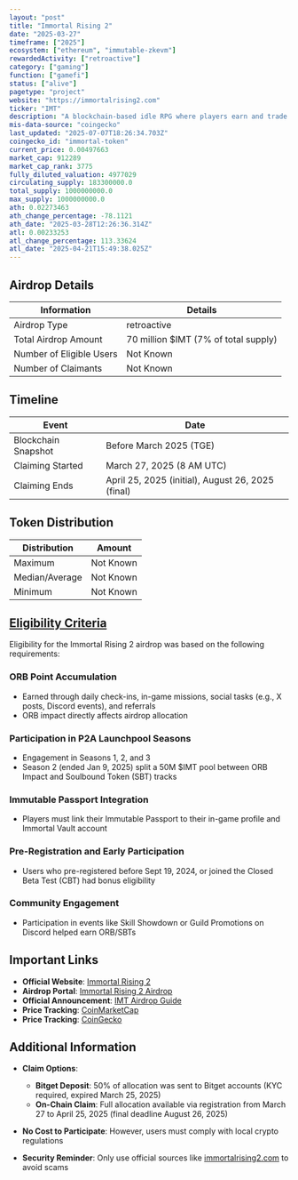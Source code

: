 ```yaml
---
layout: "post"
title: "Immortal Rising 2"
date: "2025-03-27"
timeframe: ["2025"]
ecosystem: ["ethereum", "immutable-zkevm"]
rewardedActivity: ["retroactive"]
category: ["gaming"]
function: ["gamefi"]
status: ["alive"]
pagetype: "project"
website: "https://immortalrising2.com"
ticker: "IMT"
description: "A blockchain-based idle RPG where players earn and trade assets through play-to-earn (P2E) mechanics, built on the Immutable zkEVM blockchain."
mis-data-source: "coingecko"
last_updated: "2025-07-07T18:26:34.703Z"
coingecko_id: "immortal-token"
current_price: 0.00497663
market_cap: 912289
market_cap_rank: 3775
fully_diluted_valuation: 4977029
circulating_supply: 183300000.0
total_supply: 1000000000.0
max_supply: 1000000000.0
ath: 0.02273463
ath_change_percentage: -78.1121
ath_date: "2025-03-28T12:26:36.314Z"
atl: 0.00233253
atl_change_percentage: 113.33624
atl_date: "2025-04-21T15:49:38.025Z"
---
```


## Airdrop Details

| Information              | Details                              |
| ------------------------ | ------------------------------------ |
| Airdrop Type             | retroactive                          |
| Total Airdrop Amount     | 70 million $IMT (7% of total supply) |
| Number of Eligible Users | Not Known                            |
| Number of Claimants      | Not Known                            |

## Timeline

| Event               | Date                                              |
| ------------------- | ------------------------------------------------- |
| Blockchain Snapshot | Before March 2025 (TGE)                           |
| Claiming Started    | March 27, 2025 (8 AM UTC)                         |
| Claiming Ends       | April 25, 2025 (initial), August 26, 2025 (final) |

## Token Distribution

| Distribution   | Amount    |
| -------------- | --------- |
| Maximum        | Not Known |
| Median/Average | Not Known |
| Minimum        | Not Known |

## [Eligibility Criteria](https://airdrop.immortalrising2.com)

Eligibility for the Immortal Rising 2 airdrop was based on the following requirements:

### ORB Point Accumulation
- Earned through daily check-ins, in-game missions, social tasks (e.g., X posts, Discord events), and referrals
- ORB impact directly affects airdrop allocation

### Participation in P2A Launchpool Seasons
- Engagement in Seasons 1, 2, and 3
- Season 2 (ended Jan 9, 2025) split a 50M $IMT pool between ORB Impact and Soulbound Token (SBT) tracks

### Immutable Passport Integration
- Players must link their Immutable Passport to their in-game profile and Immortal Vault account

### Pre-Registration and Early Participation
- Users who pre-registered before Sept 19, 2024, or joined the Closed Beta Test (CBT) had bonus eligibility

### Community Engagement
- Participation in events like Skill Showdown or Guild Promotions on Discord helped earn ORB/SBTs

## Important Links

- **Official Website**: [Immortal Rising 2](https://immortalrising2.com)
- **Airdrop Portal**: [Immortal Rising 2 Airdrop](https://airdrop.immortalrising2.com)
- **Official Announcement**: [IMT Airdrop Guide](http://news.immortalrising2.com/news/imtairdrop)
- **Price Tracking**: [CoinMarketCap](https://coinmarketcap.com/currencies/immortal-rising-2)
- **Price Tracking**: [CoinGecko](https://www.coingecko.com/en/coins/immortal-rising-2)

## Additional Information

- **Claim Options**:
  - **Bitget Deposit**: 50% of allocation was sent to Bitget accounts (KYC required, expired March 25, 2025)
  - **On-Chain Claim**: Full allocation available via registration from March 27 to April 25, 2025 (final deadline August 26, 2025)

- **No Cost to Participate**: However, users must comply with local crypto regulations

- **Security Reminder**: Only use official sources like [immortalrising2.com](https://immortalrising2.com) to avoid scams
